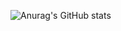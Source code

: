 ![Anurag's GitHub stats](https://github-readme-stats.vercel.app/api?username=unixc3t&show_icons=true&theme=vue-dark&include_all_commits=true)


<!--
**unixc3t/unixc3t** is a ✨ _special_ ✨ repository because its `README.md` (this file) appears on your GitHub profile.

Here are some ideas to get you started:

- 🔭 I’m currently working on ...
- 🌱 I’m currently learning ...
- 👯 I’m looking to collaborate on ...
- 🤔 I’m looking for help with ...
- 💬 Ask me about ...
- 📫 How to reach me: ...
- 😄 Pronouns: ...
- ⚡ Fun fact: ...
-->
